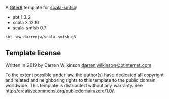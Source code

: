 A [Giter8](http://www.foundweekends.org/giter8/) template for [scala-smfsb](https://github.com/darrenjw/scala-smfsb)!

* sbt 1.3.2
* scala 2.12.10
* scala-smfsb 0.7

```bash
sbt new darrenjw/scala-smfsb.g8
```

Template license
----------------
Written in 2019 by Darren Wilkinson darrenjwilkinson@btinternet.com

To the extent possible under law, the author(s) have dedicated all copyright and related
and neighboring rights to this template to the public domain worldwide.
This template is distributed without any warranty. See <http://creativecommons.org/publicdomain/zero/1.0/>.

[g8]: http://www.foundweekends.org/giter8/

